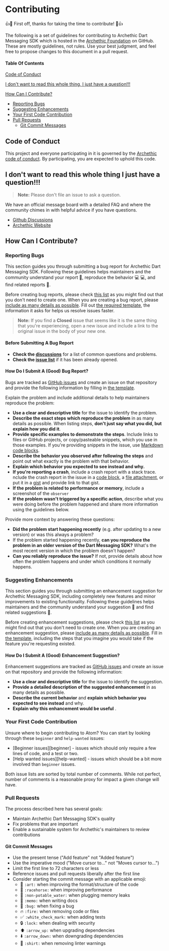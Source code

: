 # Contributing

:+1::tada: First off, thanks for taking the time to contribute! :tada::+1:

The following is a set of guidelines for contributing to Archethic Dart Messaging SDK which is hosted in the [Archethic Foundation](https://github.com/archethic-foundation) on GitHub. These are mostly guidelines, not rules. Use your best judgment, and feel free to propose changes to this document in a pull request.

#### Table Of Contents

[Code of Conduct](#code-of-conduct)

[I don't want to read this whole thing, I just have a question!!!](#i-dont-want-to-read-this-whole-thing-i-just-have-a-question)

[How Can I Contribute?](#how-can-i-contribute)
  * [Reporting Bugs](#reporting-bugs)
  * [Suggesting Enhancements](#suggesting-enhancements)
  * [Your First Code Contribution](#your-first-code-contribution)
  * [Pull Requests](#pull-requests)
     * [Git Commit Messages](#git-commit-messages)


## Code of Conduct

This project and everyone participating in it is governed by the [Archethic code of conduct](CODE_OF_CONDUCT.md). By participating, you are expected to uphold this code.

## I don't want to read this whole thing I just have a question!!!

> **Note:** Please don't file an issue to ask a question.

We have an official message board with a detailed FAQ and where the community chimes in with helpful advice if you have questions.

* [Github Discussions](https://github.com/archethic-foundation/messaging_backend/discussions)
* [Archethic Website](https://archethic.net)

## How Can I Contribute?

### Reporting Bugs

This section guides you through submitting a bug report for Archethic Dart Messaging SDK. Following these guidelines helps maintainers and the community understand your report :pencil:, reproduce the behavior :computer: :computer:, and find related reports :mag_right:.

Before creating bug reports, please check [this list](#before-submitting-a-bug-report) as you might find out that you don't need to create one. When you are creating a bug report, please [include as many details as possible](#how-do-i-submit-a-good-bug-report). Fill out [the required template](https://github.com/archethic-foundation/.github/blob/master/.github/ISSUE_TEMPLATE/bug_report.yml), the information it asks for helps us resolve issues faster.

> **Note:** If you find a **Closed** issue that seems like it is the same thing that you're experiencing, open a new issue and include a link to the original issue in the body of your new one.

#### Before Submitting A Bug Report

* **Check the [discussions](https://github.com/archethic-foundation/messaging_backend/discussions)** for a list of common questions and problems.
* **Check the [issue list](https://github.com/archethic-foundation/messaging_backend/issues)** if it has been already opened.

#### How Do I Submit A (Good) Bug Report?

Bugs are tracked as [GitHub issues](https://guides.github.com/features/issues/) and create an issue on that repository and provide the following information by filling in [the template](https://github.com/archethic-foundation/.github/blob/main/.github/ISSUE_TEMPLATE/bug_report.yml).

Explain the problem and include additional details to help maintainers reproduce the problem:

* **Use a clear and descriptive title** for the issue to identify the problem.
* **Describe the exact steps which reproduce the problem** in as many details as possible. When listing steps, **don't just say what you did, but explain how you did it**.
* **Provide specific examples to demonstrate the steps**. Include links to files or GitHub projects, or copy/pasteable snippets, which you use in those examples. If you're providing snippets in the issue, use [Markdown code blocks](https://help.github.com/articles/markdown-basics/#multiple-lines).
* **Describe the behavior you observed after following the steps** and point out what exactly is the problem with that behavior.
* **Explain which behavior you expected to see instead and why.**
* **If you're reporting a crash**, include a crash report with a stack trace. nclude the crash report in the issue in a [code block](https://help.github.com/articles/markdown-basics/#multiple-lines), a [file attachment](https://help.github.com/articles/file-attachments-on-issues-and-pull-requests/), or put it in a [gist](https://gist.github.com/) and provide link to that gist.
* **If the problem is related to performance or memory**, include a screenshot of the `observer`
* **If the problem wasn't triggered by a specific action**, describe what you were doing before the problem happened and share more information using the guidelines below.

Provide more context by answering these questions:

* **Did the problem start happening recently** (e.g. after updating to a new version) or was this always a problem?
* If the problem started happening recently, **can you reproduce the problem in an older version of the Dart Messaging SDK?** What's the most recent version in which the problem doesn't happen?
* **Can you reliably reproduce the issue?** If not, provide details about how often the problem happens and under which conditions it normally happens.

### Suggesting Enhancements

This section guides you through submitting an enhancement suggestion for Archethic  Messaging SDK, including completely new features and minor improvements to existing functionality. Following these guidelines helps maintainers and the community understand your suggestion :pencil: and find related suggestions :mag_right:.

Before creating enhancement suggestions, please check [this list](#before-submitting-an-enhancement-suggestion) as you might find out that you don't need to create one. When you are creating an enhancement suggestion, please [include as many details as possible](#how-do-i-submit-a-good-enhancement-suggestion). Fill in [the template](https://github.com/archethic-foundation/.github/blob/master/.github/ISSUE_TEMPLATE/feature_request.yml), including the steps that you imagine you would take if the feature you're requesting existed.

#### How Do I Submit A (Good) Enhancement Suggestion?

Enhancement suggestions are tracked as [GitHub issues](https://guides.github.com/features/issues/) and create an issue on that repository and provide the following information:

* **Use a clear and descriptive title** for the issue to identify the suggestion.
* **Provide a detailed description of the suggested enhancement** in as many details as possible.
* **Describe the current behavior** and **explain which behavior you expected to see instead** and why.
* **Explain why this enhancement would be useful** .

### Your First Code Contribution

Unsure where to begin contributing to Atom? You can start by looking through these `beginner` and `help-wanted` issues:

* [Beginner issues][beginner] - issues which should only require a few lines of code, and a test or two.
* [Help wanted issues][help-wanted] - issues which should be a bit more involved than `beginner` issues.

Both issue lists are sorted by total number of comments. While not perfect, number of comments is a reasonable proxy for impact a given change will have.

### Pull Requests

The process described here has several goals:

- Maintain Archethic Dart Messaging SDK's quality
- Fix problems that are important
- Enable a sustainable system for Archethic's maintainers to review contributions

#### Git Commit Messages

* Use the present tense ("Add feature" not "Added feature")
* Use the imperative mood ("Move cursor to..." not "Moves cursor to...")
* Limit the first line to 72 characters or less
* Reference issues and pull requests liberally after the first line
* Consider starting the commit message with an applicable emoji:
    * :art: `:art:` when improving the format/structure of the code
    * :racehorse: `:racehorse:` when improving performance
    * :non-potable_water: `:non-potable_water:` when plugging memory leaks
    * :memo: `:memo:` when writing docs
    * :bug: `:bug:` when fixing a bug
    * :fire: `:fire:` when removing code or files
    * :white_check_mark: `:white_check_mark:` when adding tests
    * :lock: `:lock:` when dealing with security
    * :arrow_up: `:arrow_up:` when upgrading dependencies
    * :arrow_down: `:arrow_down:` when downgrading dependencies
    * :shirt: `:shirt:` when removing linter warnings
